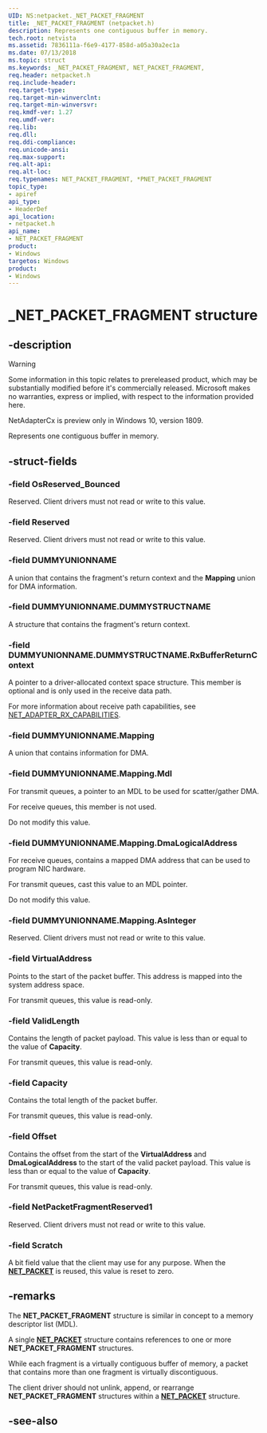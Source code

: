 ```yaml
---
UID: NS:netpacket._NET_PACKET_FRAGMENT
title: _NET_PACKET_FRAGMENT (netpacket.h)
description: Represents one contiguous buffer in memory.
tech.root: netvista
ms.assetid: 7836111a-f6e9-4177-858d-a05a30a2ec1a
ms.date: 07/13/2018
ms.topic: struct
ms.keywords: _NET_PACKET_FRAGMENT, NET_PACKET_FRAGMENT, 
req.header: netpacket.h
req.include-header:
req.target-type:
req.target-min-winverclnt:
req.target-min-winversvr:
req.kmdf-ver: 1.27
req.umdf-ver:
req.lib:
req.dll:
req.ddi-compliance:
req.unicode-ansi:
req.max-support:
req.alt-api:
req.alt-loc:
req.typenames: NET_PACKET_FRAGMENT, *PNET_PACKET_FRAGMENT
topic_type: 
- apiref
api_type: 
- HeaderDef
api_location:
- netpacket.h
api_name: 
- NET_PACKET_FRAGMENT
product:
- Windows
targetos: Windows
product:
- Windows
---
```


# _NET_PACKET_FRAGMENT structure

## -description

> [!WARNING]
> Some information in this topic relates to prereleased product, which may be substantially modified before it's commercially released. Microsoft makes no warranties, express or implied, with respect to the information provided here.
>
> NetAdapterCx is preview only in Windows 10, version 1809.

Represents one contiguous buffer in memory.

## -struct-fields

### -field OsReserved_Bounced

Reserved. Client drivers must not read or write to this value.

### -field Reserved

Reserved. Client drivers must not read or write to this value.

### -field DUMMYUNIONNAME

A union that contains the fragment's return context and the **Mapping** union for DMA information.

### -field DUMMYUNIONNAME.DUMMYSTRUCTNAME

A structure that contains the fragment's return context.

### -field DUMMYUNIONNAME.DUMMYSTRUCTNAME.RxBufferReturnContext

A pointer to a driver-allocated context space structure. This member is optional and is only used in the receive data path.

For more information about receive path capabilities, see [NET_ADAPTER_RX_CAPABILITIES](../netadapter/ns-netadapter-_net_adapter_rx_capabilities.md).

### -field DUMMYUNIONNAME.Mapping

A union that contains information for DMA.
 
### -field DUMMYUNIONNAME.Mapping.Mdl

For transmit queues, a pointer to an MDL to be used for scatter/gather DMA.

For receive queues, this member is not used.

Do not modify this value.
 
### -field DUMMYUNIONNAME.Mapping.DmaLogicalAddress

For receive queues, contains a mapped DMA address that can be used to program NIC hardware.

For transmit queues, cast this value to an MDL pointer.

Do not modify this value.
 
### -field DUMMYUNIONNAME.Mapping.AsInteger

Reserved. Client drivers must not read or write to this value.
 
### -field VirtualAddress

Points to the start of the packet buffer. This address is mapped into the system address space.

For transmit queues, this value is read-only.

### -field ValidLength

Contains the length of packet payload. This value is less than or equal to the value of **Capacity**.

For transmit queues, this value is read-only.
 
### -field Capacity

Contains the total length of the packet buffer.

For transmit queues, this value is read-only.
 
### -field Offset

Contains the offset from the start of the **VirtualAddress** and **DmaLogicalAddress** to the start of the valid packet payload. This value is less than or equal to the value of **Capacity**.

For transmit queues, this value is read-only.

### -field NetPacketFragmentReserved1

Reserved. Client drivers must not read or write to this value.

### -field Scratch

A bit field value that the client may use for any purpose. When the [**NET_PACKET**](ns-netpacket-_net_packet.md) is reused, this value is reset to zero.

## -remarks

The **NET_PACKET_FRAGMENT** structure is similar in concept to a memory descriptor list (MDL).

A single [**NET_PACKET**](ns-netpacket-_net_packet.md) structure contains references to one or more **NET_PACKET_FRAGMENT** structures.

While each fragment is a virtually contiguous buffer of memory, a packet that contains more than one fragment is virtually discontiguous.

The client driver should not unlink, append, or rearrange **NET_PACKET_FRAGMENT** structures within a [**NET_PACKET**](ns-netpacket-_net_packet.md) structure.

## -see-also
